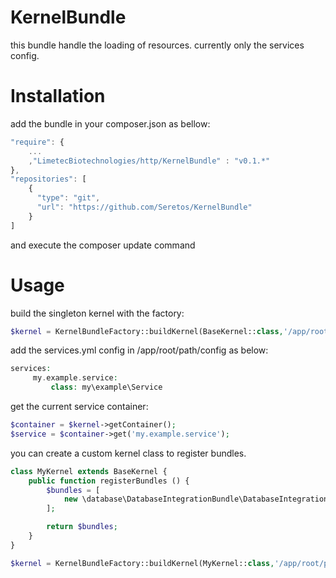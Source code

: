 KernelBundle
============
this bundle handle the loading of resources. currently only the services config.

Installation
============
add the bundle in your composer.json as bellow:
```js
"require": {
    ...
    ,"LimetecBiotechnologies/http/KernelBundle" : "v0.1.*"
},
"repositories": [
    {
      "type": "git",
      "url": "https://github.com/Seretos/KernelBundle"
    }
]
```
and execute the composer update command

Usage
=====
build the singleton kernel with the factory:
```php
$kernel = KernelBundleFactory::buildKernel(BaseKernel::class,'/app/root/path/',$debug);
```

add the services.yml config in /app/root/path/config as below:
```php
services:
     my.example.service:
         class: my\example\Service
```

get the current service container:
```php
$container = $kernel->getContainer();
$service = $container->get('my.example.service');
```

you can create a custom kernel class to register bundles.
```php
class MyKernel extends BaseKernel {
    public function registerBundles () {
        $bundles = [
            new \database\DatabaseIntegrationBundle\DatabaseIntegrationBundle(),
        ];

        return $bundles;
    }
}
```
```php
$kernel = KernelBundleFactory::buildKernel(MyKernel::class,'/app/root/path/',$debug);
```